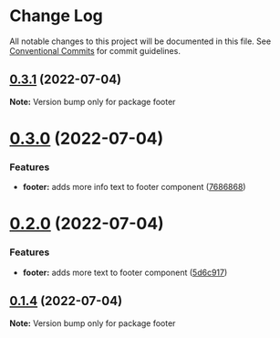 # Change Log

All notable changes to this project will be documented in this file.
See [Conventional Commits](https://conventionalcommits.org) for commit guidelines.

## [0.3.1](https://github.com/jerkovicl/lerna-playground/compare/v0.3.0...v0.3.1) (2022-07-04)

**Note:** Version bump only for package footer





# [0.3.0](https://github.com/jerkovicl/lerna-playground/compare/v0.2.0...v0.3.0) (2022-07-04)


### Features

* **footer:** adds more info text to footer component ([7686868](https://github.com/jerkovicl/lerna-playground/commit/76868689bca7a9b388a85821af23524a7ec3fd91))





# [0.2.0](https://github.com/jerkovicl/lerna-playground/compare/v0.1.4...v0.2.0) (2022-07-04)


### Features

* **footer:** adds more text to footer component ([5d6c917](https://github.com/jerkovicl/lerna-playground/commit/5d6c9179e250c2ea838a6f04892915e8ec65a4fd))





## [0.1.4](https://github.com/igal-harel-sage/leran-playground/compare/v0.1.3...v0.1.4) (2022-07-04)

**Note:** Version bump only for package footer
